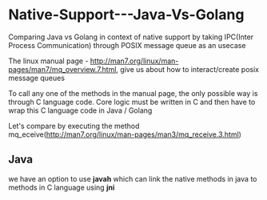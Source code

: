 # Native-Support---Java-Vs-Golang
Comparing Java vs Golang in context of native support by taking IPC(Inter Process Communication) through POSIX message queue as an usecase


The linux manual page - http://man7.org/linux/man-pages/man7/mq_overview.7.html, give us about how to interact/create posix message queues

To call any one of the methods in the manual page, the only possible way is through C language code.
Core logic must be written in C and then have to wrap this C language code in Java / Golang

Let's compare by executing the method mq_eceive(http://man7.org/linux/man-pages/man3/mq_receive.3.html)

## Java
  we have an option to use **javah**  which can link the native methods in java to methods in C language using **jni**
  

